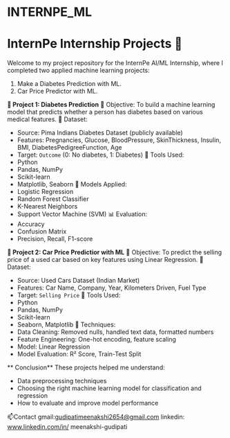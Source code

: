 # INTERNPE_ML
# InternPe Internship Projects 🚀
Welcome to my project repository for the InternPe AI/ML Internship, where I completed two applied machine learning projects:
1. Make a Diabetes Prediction with ML.
2. Car Price Predictor with ML.

**🔬 Project 1: Diabetes Prediction**
📌 Objective:
To build a machine learning model that predicts whether a person has diabetes based on various medical features.
📂 Dataset:
- Source: Pima Indians Diabetes Dataset (publicly available)
- Features: Pregnancies, Glucose, BloodPressure, SkinThickness, Insulin, BMI, DiabetesPedigreeFunction, Age
- Target: `Outcome` (0: No diabetes, 1: Diabetes)
🔧 Tools Used:
- Python
- Pandas, NumPy
- Scikit-learn
- Matplotlib, Seaborn
🧠 Models Applied:
- Logistic Regression
- Random Forest Classifier
- K-Nearest Neighbors
- Support Vector Machine (SVM)
 📊 Evaluation:
- Accuracy
- Confusion Matrix
- Precision, Recall, F1-score

**🚗 Project 2: Car Price Predictior with ML**
📌 Objective:
To predict the selling price of a used car based on key features using Linear Regression.
📂 Dataset:
- Source: Used Cars Dataset (Indian Market)
- Features: Car Name, Company, Year, Kilometers Driven, Fuel Type
- Target: `Selling Price`
🔧 Tools Used:
- Python
- Pandas, NumPy
- Scikit-learn
- Seaborn, Matplotlib
🧠 Techniques:
- Data Cleaning: Removed nulls, handled text data, formatted numbers
- Feature Engineering: One-hot encoding, feature scaling
- Model: Linear Regression
- Model Evaluation: R² Score, Train-Test Split

** Conclusion**
 These projects helped me understand:
- Data preprocessing techniques
- Choosing the right machine learning model for classification and regression
- How to evaluate and improve model performance

📫Contact
  gmail:gudipatimeenakshi2654@gmail.com
  linkedin: www.linkedin.com/in/ meenakshi-gudipati


